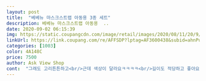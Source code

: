 ```yaml
---
layout: post 
title:  "베베뉴 마스크스트랩 아동용 3종 세트" 
description: 베베뉴 마스크스트랩 아동용  ..
date: 2020-09-02 06:15:39 
img: https://static.coupangcdn.com/image/retail/images/2020/08/11/20/9/3b0b7ff6-5a0c-48be-9dc0-5ff5ba1669ac.jpg 
linkUrl: https://link.coupang.com/re/AFFSDP?lptag=AF3600438&subid=ahnPublicAsk&pageKey=1956506248&itemId=3324505082&vendorItemId=71311361300&traceid=V0-113-9b5c206b449d8588 
categories: [1003] 
color: 4A148C 
price: 7500 
author: Ask View Shop 
cont:  "그래도 고리튼튼하고<br/>근데 색상이 달라요ㅋㅋㅋㅋ<br/>길이도 적당하고 좋아요!<br/>나머지는 화면과같아요^^<br/>리본끈이지만 튼튼해요.<br/><br/>색상이 사진보다 짙어요<br/>정작 받은건 진짜 파랑에 빨간글씨 박힌거예요ㅋㅋㅋ<br/>촉감 나쁘지않고 잘쓰겠습니다.<br/><br/>태극기인줄... <br/>ㅋㅋㅋ<br/>화면엔 블루가 좀더 짙은 네이비계열로 보이는데<br/>" 
---
```


